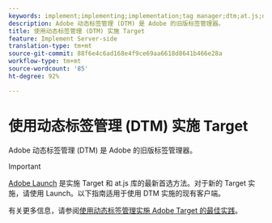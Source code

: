 ```yaml
---
keywords: implement;implementing;implementation;tag manager;dtm;at.js;dynamic tag management
description: Adobe 动态标签管理 (DTM) 是 Adobe 的旧版标签管理器。
title: 使用动态标签管理 (DTM) 实施 Target
feature: Implement Server-side
translation-type: tm+mt
source-git-commit: 88f6e4c6ad168e4f9ce69aa6618d8641b466e28a
workflow-type: tm+mt
source-wordcount: '85'
ht-degree: 92%

---
```



# 使用动态标签管理 (DTM) 实施 Target

Adobe 动态标签管理 (DTM) 是 Adobe 的旧版标签管理器。

>[!IMPORTANT]
>
>[Adobe Launch](/help/c-implementing-target/c-implementing-target-for-client-side-web/how-to-deployatjs/cmp-implementing-target-using-adobe-launch.md#topic_5234DDAEB0834333BD6BA1B05892FC25) 是实施 Target 和 at.js 库的最新首选方法。对于新的 Target 实施，请使用 Launch。以下指南适用于使用 DTM 实施的现有客户端。

有关更多信息，请参阅[使用动态标签管理实施 Adobe Target 的最佳实践](https://experienceleague.adobe.com/docs/dtm/implementing/overview.html)。
